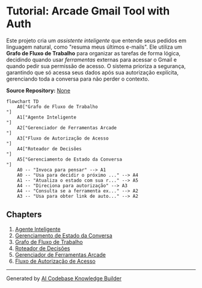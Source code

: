 # Tutorial: Arcade Gmail Tool with Auth

Este projeto cria um *assistente inteligente* que entende seus pedidos em linguagem natural, como "resuma meus últimos e-mails". Ele utiliza um **Grafo de Fluxo de Trabalho** para organizar as tarefas de forma lógica, decidindo quando usar *ferramentas* externas para acessar o Gmail e quando pedir sua permissão de acesso. O sistema prioriza a segurança, garantindo que só acessa seus dados após sua autorização explícita, gerenciando toda a conversa para não perder o contexto.


**Source Repository:** [None](None)

```mermaid
flowchart TD
    A0["Grafo de Fluxo de Trabalho
"]
    A1["Agente Inteligente
"]
    A2["Gerenciador de Ferramentas Arcade
"]
    A3["Fluxo de Autorização de Acesso
"]
    A4["Roteador de Decisões
"]
    A5["Gerenciamento de Estado da Conversa
"]
    A0 -- "Invoca para pensar" --> A1
    A0 -- "Usa para decidir o próximo ..." --> A4
    A1 -- "Atualiza o estado com sua r..." --> A5
    A4 -- "Direciona para autorização" --> A3
    A4 -- "Consulta se a ferramenta ex..." --> A2
    A3 -- "Usa para obter link de auto..." --> A2
```

## Chapters

1. [Agente Inteligente
](01_agente_inteligente_.md)
2. [Gerenciamento de Estado da Conversa
](02_gerenciamento_de_estado_da_conversa_.md)
3. [Grafo de Fluxo de Trabalho
](03_grafo_de_fluxo_de_trabalho_.md)
4. [Roteador de Decisões
](04_roteador_de_decisões_.md)
5. [Gerenciador de Ferramentas Arcade
](05_gerenciador_de_ferramentas_arcade_.md)
6. [Fluxo de Autorização de Acesso
](06_fluxo_de_autorização_de_acesso_.md)


---

Generated by [AI Codebase Knowledge Builder](https://github.com/The-Pocket/Tutorial-Codebase-Knowledge)